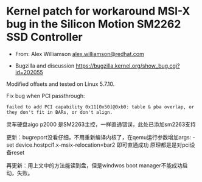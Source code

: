 # Kernel patch for workaround MSI-X bug in the Silicon Motion SM2262 SSD Controller
 
* From: Alex Williamson <alex.williamson@redhat.com>

* Bugzilla and discussion https://bugzilla.kernel.org/show_bug.cgi?id=202055

Modified offsets and tested on Linux 5.7.10.

Fix bug when PCI passthrough:

 ```failed to add PCI capability 0x11[0x50]@0xb0: table & pba overlap, or they don't fit in BARs, or don't align.```

灵车硬盘aigo p2000 是SM2263主控，一样直通错误，此处已添加sm2263支持

更新：bugreport没看仔细，不用重新编译内核了，在qemu运行参数增加args: -set device.hostpci1.x-msix-relocation=bar2 即可直通成功
原理都是是对pci设备reset

再更新：用上文中的方法能读到盘，但是windwos boot manager不能成功启动，失败。

